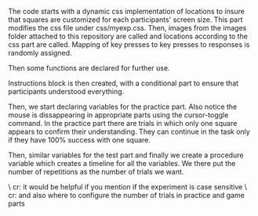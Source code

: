 The code starts with a dynamic css implementation of locations to insure that squares are customized for each participants' screen size. This part modifies the css file under css/myexp.css. Then, images from the images folder attached to this repository are called and locations according to the css part are called. Mapping of key presses to key presses to responses is randomly assigned.

Then some functions are declared for further use.

Instructions block is then created, with a conditional part to ensure that participants understood everything.

Then, we start declaring variables for the practice part. Also notice the mouse is dissappearing in appropriate parts using the cursor-toggle command.
In the practice part there are trials in which only one square appears to confirm their understanding. They can continue in the task only if they have 100% success with one square. 

Then, similar variables for the test part and finally we create a procedure variable which creates a timeline for all the variables. We there put the number of repetitions as the number of trials we want.

\\ cr: it would be helpful if you mention if the experiment is case sensitive
\\ cr: and also where to configure the number of trials in practice and game parts
